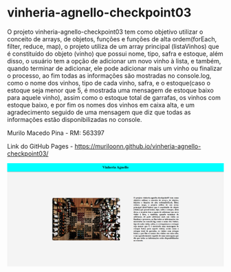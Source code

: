 # vinheria-agnello-checkpoint03

O projeto vinheria-agnello-checkpoint03 tem como objetivo utilizar o conceito de arrays, de objetos, funções e funções de alta ordem(forEach, filter, reduce, map), o projeto utiliza de um array principal (listaVinhos) que é constituído do objeto (vinho) que possui nome, tipo, safra e estoque, além disso, o usuário tem a opção de adicionar um novo vinho à lista, e também, quando terminar de adicionar, ele pode adicionar mais um vinho ou finalizar o processo, ao fim todas as informações são mostradas no console.log, como o nome dos vinhos, tipo de cada vinho, safra, e o estoque(caso o estoque seja menor que 5, é mostrada uma mensagem de estoque baixo para aquele vinho), assim como o estoque total de garrafas, os vinhos com estoque baixo, e por fim os nomes dos vinhos em caixa alta, e um agradecimento seguido de uma mensagem que diz que todas as informações estão disponibilizadas no console.

Murilo Macedo Pina - RM: 563397

Link do GitHub Pages - https://muriloonn.github.io/vinheria-agnello-checkpoint03/

![Vinheria Agnello CP3-WebDev](./src/assets/imgs/CP3-WebDev.png)